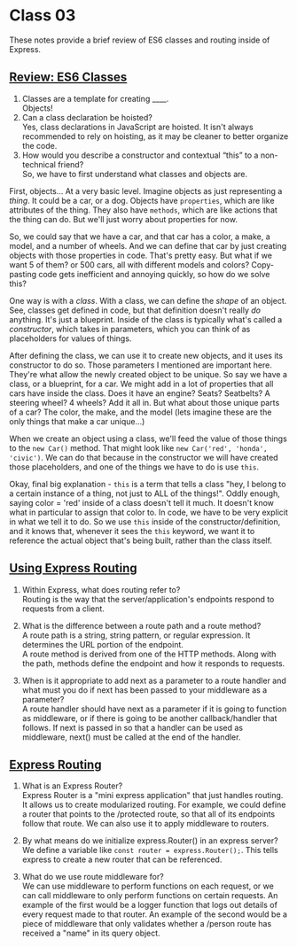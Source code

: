 # Class 03

These notes provide a brief review of ES6 classes and routing inside of Express.

## [Review: ES6 Classes](https://developer.mozilla.org/en-US/docs/Web/JavaScript/Reference/Classes)

1. Classes are a template for creating ____.  
Objects!
2. Can a class declaration be hoisted?  
Yes, class declarations in JavaScript are hoisted. It isn't always recommended to rely on hoisting, as it may be cleaner to better organize the code.
3. How would you describe a constructor and contextual “this” to a non-technical friend?  
So, we have to first understand what classes and objects are.

First, objects... At a very basic level. Imagine objects as just representing a *thing*. It could be a car, or a dog. Objects have `properties`, which are like attributes of the thing. They also have `methods`, which are like actions that the thing can do. But we'll just worry about properties for now.  

So, we could say that we have a car, and that car has a color, a make, a model, and a number of wheels. And we can define that car by just creating objects with those properties in code. That's pretty easy. But what if we want 5 of them? or 500 cars, all with different models and colors? Copy-pasting code gets inefficient and annoying quickly, so how do we solve this?

One way is with a *class*. With a class, we can define the *shape* of an object. See, classes get defined in code, but that definition doesn't really *do* anything. It's just a blueprint. Inside of the class is typically what's called a *constructor*, which takes in parameters, which you can think of as placeholders for values of things.  

After defining the class, we can use it to create new objects, and it uses its constructor to do so. Those parameters I mentioned are important here. They're what allow the newly created object to be unique. So say we have a class, or a blueprint, for a car. We might add in a lot of properties that all cars have inside the class. Does it have an engine? Seats? Seatbelts? A steering wheel? 4 wheels? Add it all in. But what about those unique parts of a car? The color, the make, and the model (lets imagine these are the only things that make a car unique...)  

When we create an object using a class, we'll feed the value of those things to the `new Car()` method. That might look like `new Car('red', 'honda', 'civic')`. We can do that because in the constructor we will have created those placeholders, and one of the things we have to do is use `this`.  

Okay, final big explanation - `this` is a term that tells a class "hey, I belong to a certain instance of a thing, not just to ALL of the things!". Oddly enough, saying color = 'red' inside of a class doesn't tell it much. It doesn't know what in particular to assign that color to. In code, we have to be very explicit in what we tell it to do. So we use `this` inside of the constructor/definition, and it knows that, whenever it sees the `this` keyword, we want it to reference the actual object that's being built, rather than the class itself.

## [Using Express Routing](https://expressjs.com/en/guide/routing.html)

1. Within Express, what does routing refer to?  
Routing is the way that the server/application's endpoints respond to requests from a client.

2. What is the difference between a route path and a route method?  
A route path is a string, string pattern, or regular expression. It determines the URL portion of the endpoint.  
A route method is derived from one of the HTTP methods. Along with the path, methods define the endpoint and how it responds to requests.

3. When is it appropriate to add next as a parameter to a route handler and what must you do if next has been passed to your middleware as a parameter?  
A route handler should have next as a parameter if it is going to function as middleware, or if there is going to be another callback/handler that follows. If next is passed in so that a handler can be used as middleware, next() must be called at the end of the handler.

## [Express Routing](https://scotch.io/tutorials/learn-to-use-the-new-router-in-expressjs-4)

1. What is an Express Router?  
Express Router is a "mini express application" that just handles routing. It allows us to create modularized routing. For example, we could define a router that points to the /protected route, so that all of its endpoints follow that route. We can also use it to apply middleware to routers.

2. By what means do we initialize express.Router() in an express server?  
We define a variable like `const router = express.Router();`. This tells express to create a new router that can be referenced.

3. What do we use route middleware for?  
We can use middleware to perform functions on each request, or we can call middleware to only perform functions on certain requests. An example of the first would be a logger function that logs out details of every request made to that router. An example of the second would be a piece of middleware that only validates whether a /person route has received a "name" in its query object.
